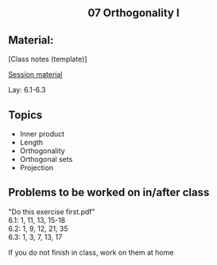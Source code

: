 <h2 align="center">07 Orthogonality I</h2>

## Material:

[Class notes (template)]

[Session material](https://viaucdk-my.sharepoint.com/:f:/g/personal/rib_viauc_dk/EsTiRlgRBLpMku31mwnbViIBHTOgpvFeUWhBaN0WGJJMkA?e=KYrKvB)

<p>Lay:&nbsp;​​​6.1-6.3</p>

## Topics
<ul>
 <li>​Inner product</li>
 <li>Length</li>
 <li>Orthogonality</li>
 <li>Orthogonal sets</li>
 <li>Projection</li>
</ul>

## Problems to be worked on in/after class

<p>"Do this exercise first.pdf"&nbsp;<br />
6.1: 1, 11, 13, 15-18 &nbsp;<br />
6.2: 1, 9, 12, 21, 35 &nbsp;&nbsp;&nbsp;&nbsp;&nbsp;<br />
6.3: 1, 3, 7, 13, 17 &nbsp;&nbsp;&nbsp;<br />

If you do not finish in class, work on them at home</p>
